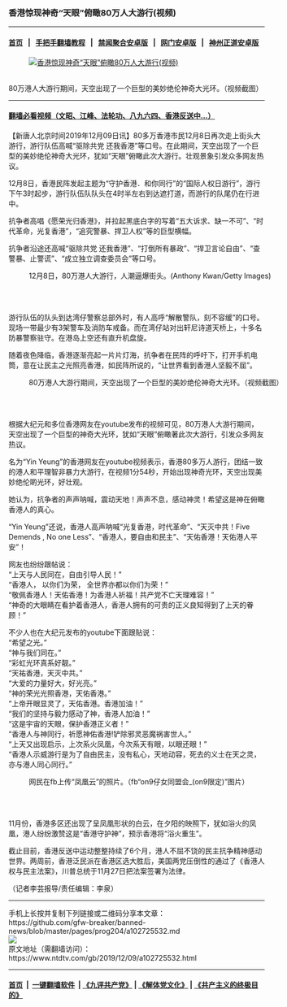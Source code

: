 ### 香港惊现神奇“天眼”俯瞰80万人大游行(视频)
------------------------

#### [首页](https://github.com/gfw-breaker/banned-news/blob/master/README.md) &nbsp;&nbsp;|&nbsp;&nbsp; [手把手翻墙教程](https://github.com/gfw-breaker/guides/wiki) &nbsp;&nbsp;|&nbsp;&nbsp; [禁闻聚合安卓版](https://github.com/gfw-breaker/bn-android) &nbsp;&nbsp;|&nbsp;&nbsp; [网门安卓版](https://github.com/oGate2/oGate) &nbsp;&nbsp;|&nbsp;&nbsp; [神州正道安卓版](https://github.com/SzzdOgate/update) 



<div><div class="featured_image">
 <a href="https://i.ntdtv.com/assets/uploads/2019/12/122-1.jpg" target="_blank">
  <figure>
   <img alt="香港惊现神奇“天眼”俯瞰80万人大游行(视频)" src="https://i.ntdtv.com/assets/uploads/2019/12/122-1-800x450.jpg"/>
  </figure><br/>
 </a>
 <span class="caption">
  80万港人大游行期间，天空出现了一个巨型的美妙绝伦神奇大光环。（视频截图）
 </span>
</div>
</div><hr/>

#### [翻墙必看视频（文昭、江峰、法轮功、八九六四、香港反送中...）](https://github.com/gfw-breaker/banned-news/blob/master/pages/link3.md)

<div><div class="post_content" itemprop="articleBody">
 <p>
  【新唐人北京时间2019年12月09日讯】80多万香港市民12月8日再次走上街头大游行，游行队伍高喊“驱除共党 还我香港”等口号。在此期间，天空出现了一个巨型的美妙绝伦神奇大光环，犹如“天眼”俯瞰此次大游行。壮观景象引发众多网友热议。
 </p>
 <p>
  12月8日，香港民阵发起主题为“守护香港．和你同行”的“国际人权日游行”，游行下午3时起步，游行队伍队队头在4时半左右到达遮打道，而游行的队尾仍在行进中。
 </p>
 <p>
  抗争者高唱《愿荣光归香港》，并拉起黑底白字的写着“五大诉求、缺一不可”、“时代革命，光复香港”，“追究警暴、捍卫人权”等的巨型横幅。
 </p>
 <p>
  抗争者沿途还高喊“驱除共党 还我香港”、“打倒所有暴政”、“捍卫言论自由”、“查警暴、止警谎”、“成立独立调查委员会”等口号。
 </p>
 <figure class="wp-caption alignnone" id="attachment_102725003" style="width: 600px">
  <ok href="https://i.ntdtv.com/assets/uploads/2019/12/GettyImages-1187058517.jpg">
   <img alt="" class="size-medium wp-image-102725003" src="https://i.ntdtv.com/assets/uploads/2019/12/GettyImages-1187058517-600x338.jpg"/>
  </ok>
  <br/><figcaption class="wp-caption-text">
   12月8日，80万港人大游行，人潮逼爆街头。(Anthony Kwan/Getty Images)
  </figcaption><br/>
 </figure><br/>
 <p>
  游行队伍的队头到达湾仔警察总部外时，有人高呼“解散警队，刻不容缓”的口号。现场一带最少有3架警车及消防车戒备。而在湾仔站对出轩尼诗道天桥上，十多名防暴警察驻守。在港岛上空还有直升机盘旋。
 </p>
 <p>
  随着夜色降临，香港逐渐亮起一片片灯海，抗争者在民阵的呼吁下，打开手机电筒，意在让民主之光照亮香港，如民阵所说的，“让世界看到香港人坚毅不屈”。
 </p>
 <figure class="wp-caption alignnone" id="attachment_102725539" style="width: 600px">
  <ok href="https://i.ntdtv.com/assets/uploads/2019/12/3fb039f2aa17365376c4a4301c169dbf.jpg">
   <img alt="" class="size-medium wp-image-102725539" src="https://i.ntdtv.com/assets/uploads/2019/12/3fb039f2aa17365376c4a4301c169dbf-600x338.jpg"/>
  </ok>
  <br/><figcaption class="wp-caption-text">
   80万港人大游行期间，天空出现了一个巨型的美妙绝伦神奇大光环。（视频截图）
  </figcaption><br/>
 </figure><br/>
 <p>
  根据大纪元和多位香港网友在youtube发布的视频可见，80万港人大游行期间，天空出现了一个巨型的神奇大光环，犹如“天眼”俯瞰著此次大游行，引发众多网友热议。
 </p>
 <p>
  名为“Yin Yeung”的香港网友在youtube视频表示，香港80多万人游行，团结一致的港人和平理智非暴力大游行，在视频1分54秒，开始出现神奇光环，天空出现美妙绝伦啲光环，好壮观。
 </p>
 <p>
  她认为，抗争者的声声呐喊，震动天地！声声不息，感动神灵！希望这是神在俯瞰香港人的真心。
 </p>
 <p>
  “Yin Yeung”还说，香港人高声呐喊“光复香港，时代革命”、“天灭中共！Five Demends , No one Less”、“香港人，要自由和民主”、“天佑香港！天佑港人平安”！
 </p>
 <div class="video_fit_container">
 </div>
 <p>
  网友也纷纷跟帖说：
  <br/>
  “上天与人民同在，自由引导人民！”
  <br/>
  “香港人， 以你们为荣， 全世界亦都以你们为荣！”
  <br/>
  “敬佩香港人！天佑香港！为香港人祈福！共产党不亡天理难容！”
  <br/>
  “神奇的大眼睛在看护着香港人，香港人拥有的可贵的正义良知得到了上天的眷顾！”
 </p>
 <div class="video_fit_container">
 </div>
 <p>
  不少人也在大纪元发布的youtube下面跟贴说：
  <br/>
  “希望之光。”
  <br/>
  “神与我们同在。”
  <br/>
  “彩虹光环真系好靓。”
  <br/>
  “天祐香港，天灭中共。”
  <br/>
  “大爱的力量好大，好光亮。”
  <br/>
  “神的荣光光照香港，天佑香港。”
  <br/>
  “上帝开眼显灵了，天佑香港。香港加油！”
  <br/>
  “我们的坚持与毅力感动了神，香港人加油！”
  <br/>
  “这是宇宙的天眼，保护香港正义者！”
  <br/>
  “香港人与神同行，祈愿神佑香港!铲除邪灵恶魔祸害世人。”
  <br/>
  “上天又出现启示，上次系火凤凰，今次系天有眼，以眼还眼！”
  <br/>
  “香港人示威游行是为了自由民主，没有私心，天地动容，死去的义士在天之灵，亦与港人同心同行。”
 </p>
 <figure class="wp-caption alignnone" id="attachment_102702369" style="width: 600px">
  <ok href="https://i.ntdtv.com/assets/uploads/2019/11/khVDO4VxJxHgIZWx_TS0pf1h_L2Ccmy83_jwYt_48GI.jpg">
   <img alt="" class="size-medium wp-image-102702369" src="https://i.ntdtv.com/assets/uploads/2019/11/khVDO4VxJxHgIZWx_TS0pf1h_L2Ccmy83_jwYt_48GI-600x450.jpg"/>
  </ok>
  <br/><figcaption class="wp-caption-text">
   网民在fb上传“凤凰云”的照片。（fb“on9仔女同盟会_(on9限定)”图片）
  </figcaption><br/>
 </figure><br/>
 <p>
  11月份，香港多区还出现了呈凤凰形状的白云，在夕阳的映照下，犹如浴火的凤凰，港人纷纷激赞这是“香港守护神”，预示香港将“浴火重生”。
 </p>
 <p>
  截止目前，香港反送中运动整整持续了6个月，港人不屈不饶的民主抗争精神感动世界。两周前，香港泛民派在香港区选大胜后，美国两党压倒性的通过了《香港人权与民主法案》，川普总统于11月27日把法案签署为法律。
 </p>
 <p>
  （记者李芸报导/责任编辑：李泉）
 </p>
 <div class="single_ad">
 </div>
</div>
</div>
<hr/>
手机上长按并复制下列链接或二维码分享本文章：<br/>
https://github.com/gfw-breaker/banned-news/blob/master/pages/prog204/a102725532.md <br/>
<a href='https://github.com/gfw-breaker/banned-news/blob/master/pages/prog204/a102725532.md'><img src='https://github.com/gfw-breaker/banned-news/blob/master/pages/prog204/a102725532.md.png'/></a> <br/>
原文地址（需翻墙访问）：https://www.ntdtv.com/gb/2019/12/09/a102725532.html


------------------------
#### [首页](https://github.com/gfw-breaker/banned-news/blob/master/README.md) &nbsp;|&nbsp; [一键翻墙软件](https://github.com/gfw-breaker/nogfw/blob/master/README.md) &nbsp;| [《九评共产党》](https://github.com/gfw-breaker/9ping.md/blob/master/README.md#九评之一评共产党是什么) | [《解体党文化》](https://github.com/gfw-breaker/jtdwh.md/blob/master/README.md) | [《共产主义的终极目的》](https://github.com/gfw-breaker/gczydzjmd.md/blob/master/README.md)


<img src='http://gfw-breaker.win/banned-news/pages/prog204/a102725532.md' width='0px' height='0px'/>